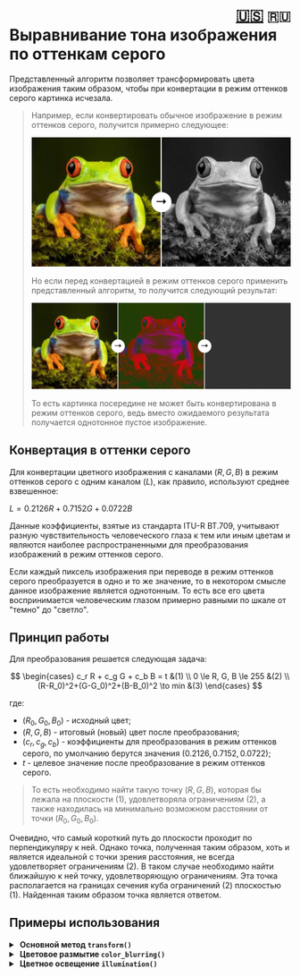 <h1 align="right">
<a href="EN.md">🇺🇸</a> 
<code>🇷🇺</code>
<br>
<div align="left">Выравнивание тона изображения по оттенкам серого</div>
</h1>

Представленный алгоритм позволяет трансформировать цвета изображения таким образом, чтобы при конвертации в режим оттенков серого картинка исчезала.

> Например, если конвертировать обычное изображение в режим оттенков серого, получится примерно следующее:
> 
> ![grayscale](assets/grayscale.jpg)
>
> Но если перед конвертацией в режим оттенков серого применить представленный алгоритм, то получится следующий результат:
> 
> ![example](assets/example.jpg)
> 
> То есть картинка посередине не может быть конвертирована в режим оттенков серого, ведь вместо ожидаемого результата получается однотонное пустое изображение.

## Конвертация в оттенки серого

Для конвертации цветного изображения с каналами $(R, G, B)$ в режим оттенков серого с одним каналом $(L)$, как правило, используют среднее взвешенное:

$L=0.2126R + 0.7152G + 0.0722B$

Данные коэффициенты, взятые из стандарта ITU-R BT.709, учитывают разную чувствительность человеческого глаза к тем или иным цветам и являются наиболее распространенными для преобразования изображений в режим оттенков серого.

Если каждый пиксель изображения при переводе в режим оттенков серого преобразуется в одно и то же значение, то в некотором смысле данное изображение является однотонным. То есть все его цвета воспринимается человеческим глазом примерно равными по шкале от "темно" до "светло".

## Принцип работы
Для преобразования решается следующая задача:

$$
\begin{cases}
c_r R + c_g G + c_b B = t &(1)
\\
0 \le R, G, B \le 255 &(2)
\\
(R-R_0)^2+(G-G_0)^2+(B-B_0)^2 \to min &(3)
\end{cases}
$$

где:
- $(R_0, G_0, B_0)$ - исходный цвет;
- $(R, G, B)$ - итоговый (новый) цвет после преобразования;
- $(c_r, c_g, c_b)$ - коэффициенты для преобразования в режим оттенков серого, по умолчанию берутся значения $(0.2126, 0.7152, 0.0722)$;
- $t$ - целевое значение после преобразование в режим оттенков серого.

> То есть необходимо найти такую точку $(R, G, B)$, которая бы лежала на плоскости $(1)$, удовлетворяла ограничениям $(2)$, а также находилась на минимально возможном расстоянии от точки $(R_0, G_0, B_0)$.

Очевидно, что самый короткий путь до плоскости проходит по перпендикуляру к ней. Однако точка, полученная таким образом, хоть и является идеальной с точки зрения расстояния, не всегда удовлетворяет ограничениям $(2)$. В таком случае необходимо найти ближайшую к ней точку, удовлетворяющую ограничениям. Эта точка располагается на границах сечения куба ограничений $(2)$ плоскостью $(1)$. Найденная таким образом точка является ответом.

## Примеры использования

<details>
<summary>&nbsp;<strong>Основной метод <code>transform()</code></strong></summary>
<blockquote></blockquote>
<blockquote>
Функция <code>transform()</code> - это главный метод, который преобразует изображение таким образом, что при переводе в режим оттенков серого каждый его пиксель окрашивается в один и тот же цвет. Например:<br><br>

```Python
from utils import transform

transform(image_name='frog.png', # путь к исходному изображению
          target=0.15,           # целевое значение в оттенках серого
          test_mode=200)         # разрешение картинки (для тестового режима)
```
Результат:

![transform](assets/transform.png)

<details>
<summary>&nbsp;Параметры функции <code>transform()</code> подробно:</summary>
<blockquote></blockquote>

- <kbd>image_name</kbd> - имя файла исходного изображения;
- <kbd>target</kbd> - цель преобразования (значение цвета в режиме оттенков серого) по шкале от 0 до 1. Можно также указать имя файла изображения, которое будет наложено на исходную картинку, и тогда у каждого пикселя будет своя собственная цель;
- <kbd>output_name</kbd> - имя файла для сохранения. Если не указать расширение, по умолчанию будет использоваться *.png*. Если указать *None*, результат сохраняться не будет;
- <kbd>grayscale</kbd> - коэффициенты RGB для преобразования в режим оттенков серого. По умолчанию используются общепризнанные значения (0.2126, 0.7152, 0.0722). В пространстве цветов задают плоскость $\psi: 0.2126R + 0.7152G + 0.0722B = \text{target}$ (или с другими пользовательскими значениями коэффициентов grayscale). Таким образом, любой цвет, принадлежащий плоскости $\psi$, в процессе преобразования в оттенки серого трансформируется в точности в $\text{target}$;
- <kbd>fast_mode</kbd> - при значении True используется быстрый режим, при False - стандартный. Быстрый режим использует неточный алгоритм поиска ближайшего цвета, принадлежащего плоскости $\psi$, поэтому получаемые с его помощью цвета не всегда являются наиболее близкими к исходным, зато его скорость примерно в 2 раза выше, чем у стандартного алгоритма. По умолчанию быстрый режим *выключен*;
- <kbd>test_mode</kbd> - флаг тестового режима, при котором результат преобразования никуда не сохраняется, а исходное изображение уменьшается для ускорения работы алгоритма. Тестовый режим имеет смысл применять для проверки разных значений параметров перед основным преобразованием картинки. По умолчанию режим выключен (значение *False*). Если указать *True*, исходная картинка будет уменьшена до разрешения 100, но можно указать и свое собственное разрешение в качестве значения этого параметра.
</details>
</blockquote>
</details>

<details>
<summary>&nbsp;<strong>Цветовое размытие <code>color_blurring()</code></strong></summary>
<blockquote></blockquote>
<blockquote>
Функция <code>color_blurring()</code> размывает цвета изображения, создавая эффект свечения. Для создания этого эффекта вызывается функция <code>transform()</code>, в которую в качестве изображения передается размытая по Гауссу версия исходной картинки, а в качестве цели передается сама исходная картинка. Например:<br><br>

```Python
from utils import color_blurring
          
color_blurring(image_name='frog.png', # путь к исходному изображению
               blur_factor=0.3,       # степень размытия
               test_mode=200)         # разрешение картинки (для тестового режима)
```
Результат:

![color_blurring](assets/color_blurring.png)

<details>
<summary>&nbsp;Параметры функции <code>color_blurring()</code> подробно:</summary>
<blockquote></blockquote>

- <kbd>image_name</kbd> - имя файла исходного изображения;
- <kbd>blur_factor</kbd> - степень размытия по шкале от 0 до 1;
- <kbd>output_name</kbd>, <kbd>grayscale</kbd>, <kbd>fast_mode</kbd>, <kbd>test_mode</kbd> - аргументы функции `transform()`.
</details>
</blockquote>
</details>

<details>
<summary>&nbsp;<strong>Цветное освещение <code>illumination()</code></strong></summary>
<blockquote></blockquote>
<blockquote>
Функция <code>illumination()</code> имитирует цветное освещение (но делает это местами криво). Для создания этого эффекта вызывается функция <code>transform()</code>, в которую передаются такие коэффициенты grayscale, которые заставляют все цвета исходного изображения изменяться в таком пространственном направлении, при котром переданный цвет меняться не будет. Например, если указать цвет (255, 0, 0), то есть красный, то красный канал вообще не будет участвовать в преобразовании, а вот остальные каналы будут корректироваться. Параметр intensity при этом задает степень учета всех остальных (изменяемых) цветов. Чем ниже этот показатель, тем в более низкие (темные) значения будут преобразованы цвета кроме цвета освещения. Подытоживая все вышеперечисленное, функция <code>illumination()</code> с низким значением intensity уменьшает влияние всех цветов кроме указанного. С большим значением intensity влияние всех остальных цветов усиливается. Например:<br><br>

```Python
from utils import illumination

illumination(image_name='frog.png', # путь к исходному изображению
             color=[255, 0, 0],     # цвет освещения
             intensity=0.1,         # изменяемость остальных цветов
             test_mode=200)         # разрешение картинки (для тестового режима)
```
Результат:

![illumination](assets/illumination.png)

<details>
<summary>&nbsp;Параметры функции <code>illumination()</code> подробно:</summary>
<blockquote></blockquote>

- <kbd>image_name</kbd> - имя файла исходного изображения;
- <kbd>intensity</kbd> - степень учета изменяемых цветов от 0 до 1;
- <kbd>color</kbd> - цвет освещения в формате \[R, G, B\], каждое значение от 0 до 255;
- <kbd>output_name</kbd>, <kbd>grayscale</kbd>, <kbd>fast_mode</kbd>, <kbd>test_mode</kbd> - аргументы функции `transform()`.
</details>
</blockquote>
</details>
